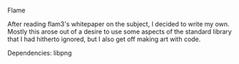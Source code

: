 Flame

After reading flam3's whitepaper on the subject, I decided to write my own. Mostly this arose out of a desire to use some aspects of the standard library that I had hitherto ignored, but I also get off making art with code.

Dependencies:
libpng
